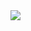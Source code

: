 <img src="https://capsule-render.vercel.app/api?type=shark&color=auto&height=300&section=header&text=Suyeon's%20GitHub&fontSize=90&" />

